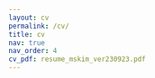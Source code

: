 ```yaml
---
layout: cv
permalink: /cv/
title: cv
nav: true
nav_order: 4
cv_pdf: resume_mskim_ver230923.pdf
---
```

